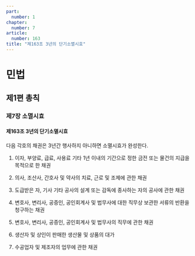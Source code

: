 ```yaml
---
part:
  number: 1
chapter:
  number: 7
article:
  number: 163
title: "제163조 3년의 단기소멸시효"
---
```

# 민법

## 제1편 총칙

### 제7장 소멸시효

#### 제163조 3년의 단기소멸시효

다음 각호의 채권은 3년간 행사하지 아니하면 소멸시효가 완성한다.

1. 이자, 부양료, 급료, 사용료 기타 1년 이내의 기간으로 정한 금전 또는 물건의 지급을 목적으로 한 채권

2. 의사, 조산사, 간호사 및 약사의 치료, 근로 및 조제에 관한 채권

3. 도급받은 자, 기사 기타 공사의 설계 또는 감독에 종사하는 자의 공사에 관한 채권

4. 변호사, 변리사, 공증인, 공인회계사 및 법무사에 대한 직무상 보관한 서류의 반환을 청구하는 채권

5. 변호사, 변리사, 공증인, 공인회계사 및 법무사의 직무에 관한 채권

6. 생산자 및 상인이 판매한 생산물 및 상품의 대가

7. 수공업자 및 제조자의 업무에 관한 채권
